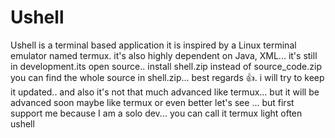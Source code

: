 # Ushell
Ushell is a terminal based application it is inspired by a Linux terminal emulator named termux. it's also highly dependent on Java, XML...
it's still in development.its open source..
install shell.zip instead of source_code.zip 
you can find the whole source in shell.zip...
best regards 👍.
i will try to keep it updated..
and also it's not that much advanced like termux... but it will be advanced soon maybe like termux or even better 
let's see 
...
but first support me because I am a solo dev...
you can call it termux light often ushell

